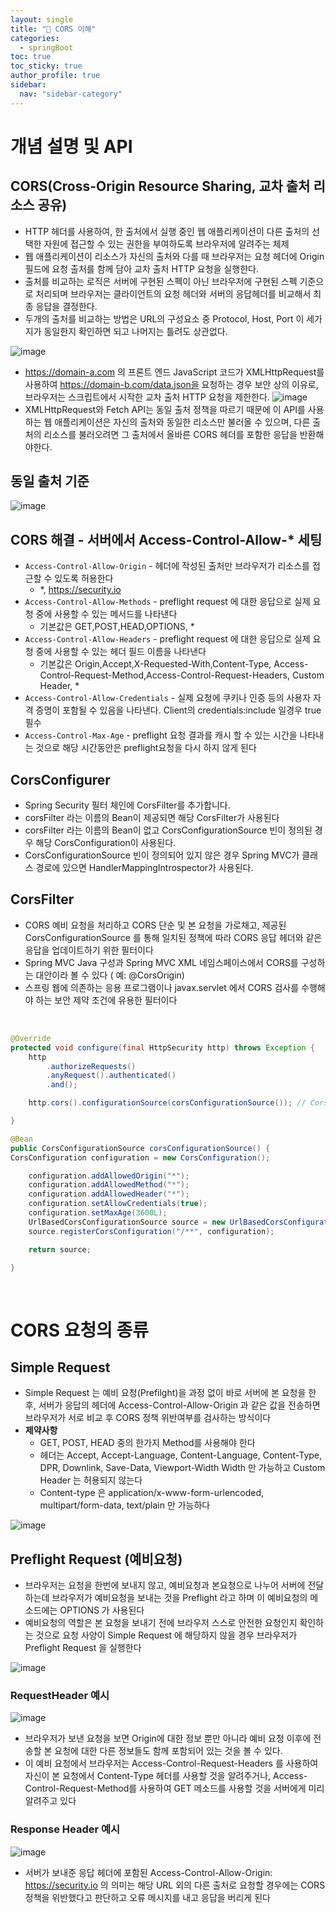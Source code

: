 ```yaml
---
layout: single
title: "🔐 CORS 이해"
categories:
  - springBoot
toc: true
toc_sticky: true
author_profile: true
sidebar:
  nav: "sidebar-category"
---
```


# 개념 설명 및 API

## CORS(Cross-Origin Resource Sharing, 교차 출처 리소스 공유)

- HTTP 헤더를 사용하여, 한 출처에서 실행 중인 웹 애플리케이션이 다른 출처의 선택한 자원에 접근할 수 있는 권한을 부여하도록 브라우저에 알려주는 체제
- 웹 애플리케이션이 리소스가 자신의 출처와 다를 때 브라우저는 요청 헤더에 Origin 필드에 요청 출처를 함께 담아 교차 출처 HTTP 요청을 실행한다.
- 출처를 비교하는 로직은 서버에 구현된 스펙이 아닌 브라우저에 구현된 스펙 기준으로 처리되며 브라우저는 클라이언트의 요청 헤더와 서버의 응답헤더를 비교해서 최종 응답을 결정한다.
- 두개의 출처를 비교하는 방법은 URL의 구성요소 중 Protocol, Host, Port 이 세가지가 동일한지 확인하면 되고 나머지는 틀려도 상관없다.

![image](https://github.com/user-attachments/assets/ed96bbfd-cd9b-42f9-95c9-8b32e24d53cc)

- https://domain-a.com 의 프론트 엔드 JavaScript 코드가 XMLHttpRequest를 사용하여 https://domain-b.com/data.json을 요청하는 경우 보안 상의 이유로, 브라우저는 스크립트에서 시작한 교차 출처 HTTP 요청을 제한한다.
  ![image](https://github.com/user-attachments/assets/087f61be-593b-4ea3-bbc4-ae7673fefe51)
- XMLHttpRequest와 Fetch API는 동일 출처 정책을 따르기 때문에 이 API를 사용하는 웹 애플리케이션은 자신의 출처와 동일한 리소스만 불러올 수 있으며, 다른 출처의 리소스를 불러오려면 그 출처에서 올바른 CORS 헤더를 포함한 응답을 반환해야한다.

## 동일 출처 기준

![image](https://github.com/user-attachments/assets/de647c82-6ce2-4aca-85c3-424e615f10aa)

## CORS 해결 - 서버에서 Access-Control-Allow-\* 세팅

- `Access-Control-Allow-Origin` - 헤더에 작성된 출처만 브라우저가 리소스를 접근할 수 있도록 허용한다
  - \*, https://security.io
- `Access-Control-Allow-Methods` - preflight request 에 대한 응답으로 실제 요청 중에 사용할 수 있는 메서드를 나타낸다
  - 기본값은 GET,POST,HEAD,OPTIONS, \*
- `Access-Control-Allow-Headers` - preflight request 에 대한 응답으로 실제 요청 중에 사용할 수 있는 헤더 필드 이름을 나타낸다
  - 기본값은 Origin,Accept,X-Requested-With,Content-Type, Access-Control-Request-Method,Access-Control-Request-Headers, Custom Header, \*
- `Access-Control-Allow-Credentials` - 실제 요청에 쿠키나 인증 등의 사용자 자격 증명이 포함될 수 있음을 나타낸다. Client의 credentials:include 일경우 true 필수
- `Access-Control-Max-Age` - preflight 요청 결과를 캐시 할 수 있는 시간을 나타내는 것으로 해당 시간동안은 preflight요청을 다시 하지 않게 된다

## CorsConfigurer

- Spring Security 필터 체인에 CorsFilter를 추가합니다.
- corsFilter 라는 이름의 Bean이 제공되면 해당 CorsFilter가 사용된다
- corsFilter 라는 이름의 Bean이 없고 CorsConfigurationSource 빈이 정의된 경우 해당 CorsConfiguration이 사용된다.
- CorsConfigurationSource 빈이 정의되어 있지 않은 경우 Spring MVC가 클래스 경로에 있으면 HandlerMappingIntrospector가 사용된다.

## CorsFilter

- CORS 예비 요청을 처리하고 CORS 단순 및 본 요청을 가로채고, 제공된 CorsConfigurationSource 를 통해 일치된 정책에 따라 CORS 응답 헤더와 같은 응답을 업데이트하기 위한 필터이다
- Spring MVC Java 구성과 Spring MVC XML 네임스페이스에서 CORS를 구성하는 대안이라 볼 수 있다 ( 예: @CorsOrigin)
- 스프링 웹에 의존하는 응용 프로그램이나 javax.servlet 에서 CORS 검사를 수행해야 하는 보안 제약 조건에 유용한 필터이다

<br/>

```java
@Override
protected void configure(final HttpSecurity http) throws Exception {
	http
		.authorizeRequests()
		.anyRequest().authenticated()
		.and();

    http.cors().configurationSource(corsConfigurationSource()); // CorsConfigurer 설정을 초기화 한다

}

@Bean
public CorsConfigurationSource corsConfigurationSource() {
CorsConfiguration configuration = new CorsConfiguration();

    configuration.addAllowedOrigin("*");
    configuration.addAllowedMethod("*");
    configuration.addAllowedHeader("*");
    configuration.setAllowCredentials(true);
    configuration.setMaxAge(3600L);
    UrlBasedCorsConfigurationSource source = new UrlBasedCorsConfigurationSource();
    source.registerCorsConfiguration("/**", configuration);

    return source;

}

```

<br/>

# CORS 요청의 종류

## Simple Request

- Simple Request 는 예비 요청(Prefilght)을 과정 없이 바로 서버에 본 요청을 한 후, 서버가 응답의 헤더에 Access-Control-Allow-Origin 과 같은 값을 전송하면 브라우저가 서로 비교 후 CORS 정책 위반여부를 검사하는 방식이다
- <b>제약사항</b>
  - GET, POST, HEAD 중의 한가지 Method를 사용해야 한다
  - 헤더는 Accept, Accept-Language, Content-Language, Content-Type, DPR, Downlink, Save-Data, Viewport-Width Width 만 가능하고 Custom Header 는 허용되지 않는다
  - Content-type 은 application/x-www-form-urlencoded, multipart/form-data, text/plain 만 가능하다

![image](https://github.com/user-attachments/assets/5fb4f885-c047-4ab6-b712-fb20bd975e32)

## Preflight Request (예비요청)

- 브라우저는 요청을 한번에 보내지 않고, 예비요청과 본요청으로 나누어 서버에 전달하는데 브라우저가 예비요청을 보내는 것을 Preflight 라고 하며 이 예비요청의 메소드에는 OPTIONS 가 사용된다
- 예비요청의 역할은 본 요청을 보내기 전에 브라우저 스스로 안전한 요청인지 확인하는 것으로 요청 사양이 Simple Request 에 해당하지 않을 경우 브라우저가 Preflight Request 을 실행한다

![image](https://github.com/user-attachments/assets/735e07b7-ce79-40bc-8813-fc23b748b5b4)

### RequestHeader 예시

![image](https://github.com/user-attachments/assets/bc30ec41-4566-4ae5-a102-222ea06f70bd)

- 브라우저가 보낸 요청을 보면 Origin에 대한 정보 뿐만 아니라 예비 요청 이후에 전송할 본 요청에 대한 다른 정보들도 함께 포함되어 있는 것을 볼 수 있다.
- 이 예비 요청에서 브라우저는 Access-Control-Request-Headers 를 사용하여 자신이 본 요청에서 Content-Type 헤더를 사용할 것을 알려주거나, Access-Control-Request-Method를 사용하여 GET 메소드를 사용할 것을 서버에게 미리 알려주고 있다

### Response Header 예시

![image](https://github.com/user-attachments/assets/3c531502-0663-4b10-8fd3-1312bf7c2895)

- 서버가 보내준 응답 헤더에 포함된 Access-Control-Allow-Origin: https://security.io 의 의미는 해당 URL 외의 다른 출처로 요청할 경우에는 CORS 정책을 위반했다고 판단하고 오류 메시지를 내고 응답을 버리게 된다
